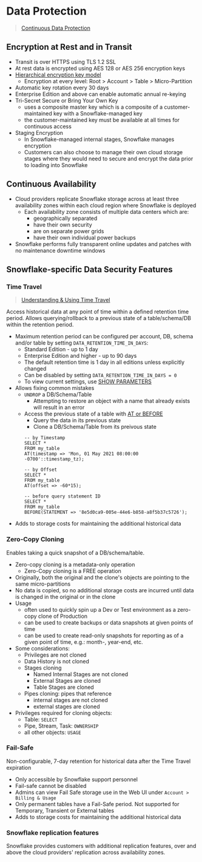 # Data Protection #

> [Continuous Data Protection](https://docs.snowflake.com/en/user-guide/data-cdp.html)

## Encryption at Rest and in Transit ##
* Transit is over HTTPS using TLS 1.2 SSL
* At rest data is encrypted using AES 128 or AES 256 encryption keys
* [Hierarchical encryption key model](https://docs.snowflake.com/en/user-guide/security-encryption-manage.html#hierarchical-key-model)
  * Encryption at every level: Root > Account > Table > Micro-Partition
* Automatic key rotation every 30 days
* Enterprise Edition and above can enable automatic annual re-keying
* Tri-Secret Secure or Bring Your Own Key
  * uses a composite master key which is a composite of a customer-maintained key with a Snowflake-managed key
  * the customer-maintained key must be available at all times for continuous access
* Staging Encryption
  * In Snowflake-managed internal stages, Snowflake manages encryption
  * Customers can also choose to manage their own cloud storage stages where they would need to secure and encrypt the data prior to loading into Snowflake

## Continuous Availability ##
* Cloud providers replicate Snowflake storage across at least three availability zones within each cloud region where Snowflake is deployed
  * Each availability zone consists of multiple data centers which are:
    * geographically separated
    * have their own security
    * are on separate power grids
    * have their own individual power backups
* Snowflake performs fully transparent online updates and patches with no maintenance downtime windows

## Snowflake-specific Data Security Features ##

### Time Travel ###

> [Understanding & Using Time Travel](https://docs.snowflake.com/en/user-guide/data-time-travel.html)

Access historical data at any point of time within a defined retention time period. Allows querying/rollback to a previous state of a table/schema/DB within the retention period.

* Maximum retention period can be configured per account, DB, schema and/or table by setting `DATA_RETENTION_TIME_IN_DAYS`:
  * Standard Edition - up to 1 day
  * Enterprise Edition and higher - up to 90 days
  * The default retention time is 1 day in all editions unless explicitly changed
  * Can be disabled by setting `DATA_RETENTION_TIME_IN_DAYS = 0`
  * To view current settings, use [SHOW PARAMETERS](https://docs.snowflake.com/en/sql-reference/sql/show-parameters.html)
* Allows fixing common mistakes
  * `UNDROP` a DB/Schema/Table
    * Attempting to restore an object with a name that already exists will result in an error
  * Access the previous state of a table with [AT or BEFORE](https://docs.snowflake.com/en/sql-reference/constructs/at-before.html)
    * Query the data in its previous state
    * Clone a DB/Schema/Table from its preivous state
    ```
    -- by Timestamp
    SELECT * 
    FROM my_table
    AT(timestamp => 'Mon, 01 May 2021 08:00:00 -0700'::timestamp_tz);

    -- by Offset
    SELECT * 
    FROM my_table
    AT(offset => -60*15);
    
    -- before query statement ID
    SELECT * 
    FROM my_table
    BEFORE(STATEMENT => '8e5d0ca9-005e-44e6-b858-a8f5b37c5726');
    ```
* Adds to storage costs for maintaining the additional historical data 

### Zero-Copy Cloning ###
Enables taking a quick snapshot of a DB/schema/table.

* Zero-copy cloning is a metadata-only operation
  * Zero-Copy cloning is a FREE operation
* Originally, both the original and the clone's objects are pointing to the same micro-partitions
* No data is copied, so no additional storage costs are incurred until data is changed in the original or in the clone
* Usage
  * often used to quickly spin up a Dev or Test environment as a zero-copy clone of Production
  * can be used to create backups or data snapshots at given points of time
  * can be used to create read-only snapshots for reporting as of a given point of time, e.g.: month-, year-end, etc.
* Some considerations:
  * Privileges are not cloned
  * Data History is not cloned
  * Stages cloning
    * Named Internal Stages are not cloned
    * External Stages are cloned
    * Table Stages are cloned 
  * Pipes cloning: pipes that reference
    * internal stages are not cloned
    * external stages are cloned 
* Privileges required for cloning objects:
  * Table: `SELECT`
  * Pipe, Stream, Task: `OWNERSHIP`
  * all other objects: `USAGE`

### Fail-Safe ###
Non-configurable, 7-day retention for historical data after the Time Travel expiration
* Only accessible by Snowflake support personnel
* Fail-safe cannot be disabled
* Admins can view Fail Safe storage use in the Web UI under `Account > Billing & Usage`
* Only permanent tables have a Fail-Safe period. Not supported for Temporary, Transient or External tables
* Adds to storage costs for maintaining the additional historical data

### Snowflake replication features ###
Snowflake provides customers with additional replication features, over and above the cloud providers' replication across availability zones.
